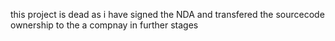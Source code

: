 this project is dead as i have signed the NDA and transfered the sourcecode ownership to the a compnay in further stages 
